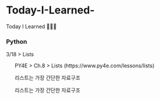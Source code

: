 # Today-I-Learned-
Today I Learned 💚🤓🌱


<h3>Python</h3>
3/18 > Lists
<ul>PY4E > Ch.8 > Lists (https://www.py4e.com/lessons/lists)</ul>
<ul>리스트는 가장 간단한 자료구조</ul>
<ul>리스트는 가장 간단한 자료구조</ul>
